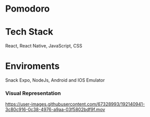 # Pomodoro

# Tech Stack
React, React Native, JavaScript, CSS

# Enviroments
Snack Expo, NodeJs, Android and IOS Emulator

### Visual Representation
https://user-images.githubusercontent.com/67328993/192140941-3c80c916-0c38-4976-a9aa-03f5802bdf9f.mov
